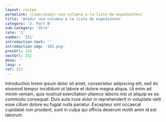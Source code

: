```yaml
---
layout: recipe
permalink: /como/anadir-una-columna-a-la-lista-de-expedientes/
title: 'Añadir una columna a la lista de expedientes'
category: '2. Part B'
sub-category: 'Otro'
rate: '3'
number: '251'
introduction-text: ''
introduction-img: '101.png'
prevUrl: 243
nextUrl: 252
done: ''
lang: e
ref: 251
---
```


Introduction lorem ipsum dolor sit amet, consectetur adipiscing elit, sed do eiusmod tempor incididunt ut labore et dolore magna aliqua. Ut enim ad minim veniam, quis nostrud exercitation ullamco laboris nisi ut aliquip ex ea commodo consequat. Duis aute irure dolor in reprehenderit in voluptate velit esse cillum dolore eu fugiat nulla pariatur. Excepteur sint occaecat cupidatat non proident, sunt in culpa qui officia deserunt mollit anim id est laborum.

